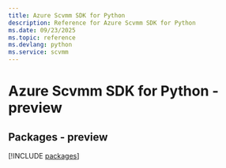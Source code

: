 ```yaml
---
title: Azure Scvmm SDK for Python
description: Reference for Azure Scvmm SDK for Python
ms.date: 09/23/2025
ms.topic: reference
ms.devlang: python
ms.service: scvmm
---
```

# Azure Scvmm SDK for Python - preview
## Packages - preview
[!INCLUDE [packages](scvmm-index.md)]